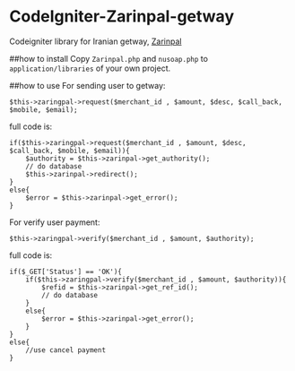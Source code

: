 # CodeIgniter-Zarinpal-getway
Codeigniter library for Iranian getway, [Zarinpal](https://www.zarinpal.com/)

##how to install
Copy `Zarinpal.php` and `nusoap.php` to `application/libraries` of your own project.

##how to use
For sending user to getway:
```
$this->zaringpal->request($merchant_id , $amount, $desc, $call_back, $mobile, $email);
```
full code is:
```
if($this->zaringpal->request($merchant_id , $amount, $desc, $call_back, $mobile, $email)){
    $authority = $this->zarinpal->get_authority();
    // do database 
    $this->zarinpal->redirect();
}
else{
    $error = $this->zarinpal->get_error();
}
```
For verify user payment:
```
$this->zaringpal->verify($merchant_id , $amount, $authority);
```
full code is:
```
if($_GET['Status'] == 'OK'){
    if($this->zaringpal->verify($merchant_id , $amount, $authority)){
        $refid = $this->zarinpal->get_ref_id();
        // do database 
    }
    else{
        $error = $this->zarinpal->get_error();
    }
}
else{
    //use cancel payment
}
```
